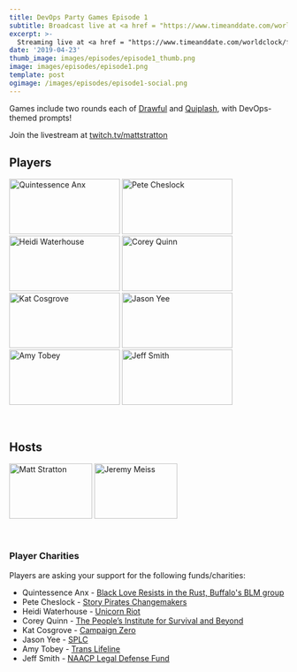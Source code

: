 ```yaml
---
title: DevOps Party Games Episode 1
subtitle: Broadcast live at <a href = "https://www.timeanddate.com/worldclock/fixedtime.html?msg=Irreverent+DevOps+Party+Games+Episode+1&iso=20200630T20&p1=64&ah=2" target = "_blank">Tuesday, June 30, 8 PM CT</a>
excerpt: >-
  Streaming live at <a href = "https://www.timeanddate.com/worldclock/fixedtime.html?msg=Irreverent+DevOps+Party+Games+Episode+1&iso=20200630T20&p1=64&ah=2" target = "_blank">8 PM CT</a><br> on Tuesday, June 30
date: '2019-04-23'
thumb_image: images/episodes/episode1_thumb.png
image: images/episodes/episode1.png
template: post
ogimage: /images/episodes/episode1-social.png
---
```

Games include two rounds each of [Drawful](https://www.jackboxgames.com/drawful-two/) and [Quiplash](https://www.jackboxgames.com/quiplash-two-interlashional/), with DevOps-themed prompts!

Join the livestream at [twitch.tv/mattstratton](https://twitch.tv/mattstratton)

## Players
<a href = "https://twitter.com/quintessenceanx" class = "player-episode-page" target = "_blank"><img src = "/images/players/quinn.png" alt="Quintessence Anx" width="200" height="100" class = "player-episode-page"></a>
<a href = "https://twitter.com/petecheslock" class = "player-episode-page" target = "_blank"><img src = "/images/players/cheslock.png" alt="Pete Cheslock" width="200" height="100" class = "player-episode-page"></a>
<a href = "https://twitter.com/wiredferret" class = "player-episode-page" target = "_blank"><img src = "/images/players/heidi.png" alt="Heidi Waterhouse" width="200" height="100" class = "player-episode-page"></a>
<a href = "https://twitter.com/quinnypig" class = "player-episode-page" target = "_blank"><img src = "/images/players/corey.png" alt="Corey Quinn" width="200" height="100" class = "player-episode-page"></a>
<a href = "https://twitter.com/Dixie3Flatline" class = "player-episode-page" target = "_blank"><img src = "/images/players/kat.png" alt="Kat Cosgrove" width="200" height="100" class = "player-episode-page"></a>
<a href = "https://twitter.com/gitbisect" class = "player-episode-page" target = "_blank"><img src = "/images/players/jason.png" alt="Jason Yee" width="200" height="100" class = "player-episode-page"></a>
<a href = "https://twitter.com/MissAmyTobey" class = "player-episode-page" target = "_blank"><img src = "/images/players/amytobey.png" alt="Amy Tobey" width="200" height="100" class = "player-episode-page"></a>
<a href = "https://twitter.com/DarkAndNerdy" class = "player-episode-page" target = "_blank"><img src = "/images/players/jeffsmith.png" alt="Jeff Smith" width="200" height="100" class = "player-episode-page"></a>

<br clear = "all">

## Hosts
<a href = "https://twitter.com/mattstratton" class = "player-episode-page" target = "_blank"><img src = "/images/hosts/matty.png" alt="Matt Stratton" width="150" height="100" class = "player-episode-page"></a>
<a href = "https://twitter.com/IAmJerdog" class = "player-episode-page" target = "_blank"><img src = "/images/hosts/jeremy.png" alt="Jeremy Meiss" width="150" height="100" class = "player-episode-page"></a>

<br clear = "all">

### Player Charities
Players are asking your support for the following funds/charities:

<ul>
  <li>
    Quintessence Anx - <a href = "https://donate.keela.co/black-love-resists-in-the-rust-just-resisting/default-donation-form-184" target = "_new">
      Black Love Resists in the Rust, Buffalo's BLM group
    </a>
  </li>
    <li>
    Pete Cheslock - <a href = "https://storypirateschangemakers.org/ target = "_new">
      Story Pirates Changemakers
    </a>
  </li>
    <li>
    Heidi Waterhouse - <a href = "https://unicornriot.ninja/donate/" target = "_new">
      Unicorn Riot
    </a>
  </li>
    <li>
    Corey Quinn - <a href = "https://www.pisab.org/we-are-undoing-racism/" target = "_new">
      The People’s Institute for Survival and Beyond
    </a>
  </li>
    <li>
    Kat Cosgrove - <a href = "https://www.joincampaignzero.org/" target = "_new">
      Campaign Zero
    </a>
  </li>
    <li>
    Jason Yee - <a href = "https://www.splcenter.org/" target = "_new">
      SPLC
    </a>
  </li>
    <li>
    Amy Tobey - <a href = "https://www.translifeline.org/" target = "_new">
      Trans Lifeline
    </a>
  </li>
    <li>
    Jeff Smith - <a href = "hhttps://org2.salsalabs.com/o/6857/p/salsa/donation/common/public/?donate_page_KEY=15780" target = "_new">
      NAACP Legal Defense Fund
    </a>
  </li>

</ul>
